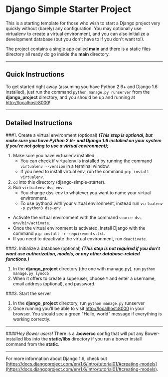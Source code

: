 Django Simple Starter Project
===
This is a starting template for those who wish to start a Django project very quickly without (barely) any configuration. You may optionally use virtualenv to create a virtual environment, and you can also initialize a development database (but you don't have to if you don't want to!).

The project contains a single app called **main** and there is a static files directory all ready do go inside the **main** directory.

---

Quick Instructions
---

To get started right away (assuming you have Python 2.6+ and Django 1.6 installed), just run the command `python manage.py runserver` from the **django_project** directory, and you should be up and running at [http://localhost:8000](http://localhost:8000)!

---

Detailed Instructions
---

###1. Create a virtual environment (optional)
***(This step is optional, but make sure you have Python 2.6+ and Django 1.6 installed on your system if you're not going to use a virtual environment);***

1. Make sure you have virtualenv installed.
	- You can check if virtualenv is installed by running the command `virtualenv --version` in a terminal window.
	- If you need to install virtual env, run the command `pip install virtualenv`.
2. `cd` into this directory (django-simple-starter).
3. Run `virtualenv dss-env`.
	- You change dss-env to whatever you want to name your virtual environment.
	- To use python3 with your virtual environment, instead run `virtualenv -p python3 dss-env`
- Activate the virtual environment with the command `source dss-env/bin/activate`.
- Once the virtual environment is activated, install Django with the command `pip install -r requirements.txt`.
- If you need to deactivate the virtual environment, run `deactivate`.

###2. Initialize a database (optional)
***(This step is not required if you don't want use authorization, models, or any other database-related functions.)***

1. In the **django_project** directory (the one with manage.py), run `python manage.py syncdb`
2. When it offers to create a superuser, choose `Y` and enter a username, email address (optional), and password.


###3. Start the server
1. In the **django_project** directory, run `python manage.py` runserver
2. Once running you'll be able to visit [http://localhost:8000](http://localhost:8000) in your browser. You should see a green "Hello, world" message if everything is working correctly.


---
####*Hey Bower users!*
There is a **.bowercc** config that will put any Bower-installed libs into the **static/libs** directory if you run a bower install command from the **static**.

---

For more information about Django 1.6, check out [https://docs.djangoproject.com/en/1.6/intro/tutorial01/#creating-models](https://docs.djangoproject.com/en/1.6/intro/tutorial01/#creating-models).
